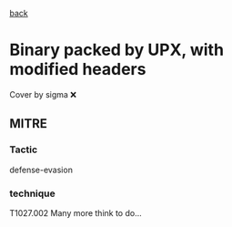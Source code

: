 [back](../index.md)
# Binary packed by UPX, with modified headers
Cover by sigma :x: 
## MITRE
### Tactic
defense-evasion
### technique
T1027.002
Many more think to do...